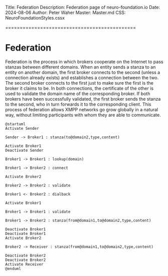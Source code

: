 ﻿Title: Federation
Description: Federation page of neuro-foundation.io
Date: 2024-08-06
Author: Peter Waher
Master: Master.md
CSS: NeuroFoundationStyles.cssx

=============================================

Federation
========================

Federation is the process in which brokers cooperate on the Internet to pass stanzas between different domains. When an entity sends a stanza to an
entity on another domain, the first broker connects to the second (unless a connection already exists) and establishes a connection between the two.
The second broker connects to the first just to make sure the first is the broker it claims to be. In both connections, the certificate of the other is
used to validate the domain name of the corresponding broker. If both brokers have been successfully validated, the first broker sends the stanza to the
second, who in turn forwards it to the corresponding client. This process of federation allows XMPP networks go grow globally in a natural way, without
limiting participants with whom they are able to communicate.

```uml:Federation
@startuml
Activate Sender

Sender -> Broker1 : stanza(to@domain2,type,content)

Activate Broker1
Deactivate Sender

Broker1 -> Broker1 : lookup(domain)

Broker1 -> Broker2 : connect

Activate Broker2

Broker2 -> Broker2 : validate

Broker1 <- Broker2 : dialback

Activate Broker1

Broker1 -> Broker1 : validate

Broker1 -> Broker2 : stanza(from@domain1,to@domain2,type,content)

Deactivate Broker1
Deactivate Broker1
Activate Broker2

Broker2 -> Receiver : stanza(from@domain1,to@domain2,type,content)

Deactivate Broker2
Deactivate Broker2
Activate Receiver
@enduml
```
